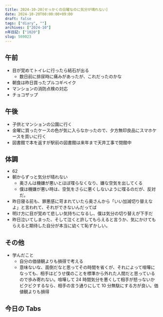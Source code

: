 ```yaml
---
title: 2024-10-20[せっかくの日曜なのに気分が晴れない]
date: 2024-10-20T00:00:00+09:00
draft: false
tags: ["diary", ""]
archives: ["2024-10"]
n年日記: ["1020"]
slug: 569023
---
```


## 午前

- 目が覚めてトイレに行ったら結石が出る
  - 数日前に排尿時に痛みがあったが、これだったのかな
- 朝食は昨日買ったプルコギベイク
- マンションの消防点検の対応
- チョコザップ

## 午後

- 子供とマンションの公園に行く
- 金曜に買ったケースの色が気に入らなかったので、夕方無印良品にスマホケースを買いに行く
- 図書館で本を返すが駅前の図書館は来年まで天井工事で閉館中

## 体調

- 62
- 朝からずっと気分が晴れない
  - 奥さんは機嫌が悪いとほぼ喋らなくなり、嫌な空気を出してくる
  - 僕は機嫌が悪い時は、空気をさらに悪くしないように喋るのだが、反対だ。
- 昨日寝る前も、罪悪感に苛まれていたら奥さんから「いい加減切り替えなよ」と言われて、それができないんだってば
- 明け方に目が覚めて悲しい気持ちになるし、僕は気分の切り替えが下手だ
- 昨日泣いてしまった、そして泣くと許してもらえると言うか、気にかけてもらえると期待した自分が本当に幼くて恥ずかしい。

## その他

- 学んだこと
  - 自分の価値観よりも損得で考える
  - 意味ないな、面倒だなと思ってその時間を省くが、それによって喧嘩になっても、相手はどうせ僕のことを標準から外れた人間だと思っているので歩み寄れない。喧嘩して 24 時間気分を悪くして相手が怒っないかビクビクするなら、相手の言う通りにして 10 分無駄にする方が良い。価値観よりも損得

## 今日の Tabs
